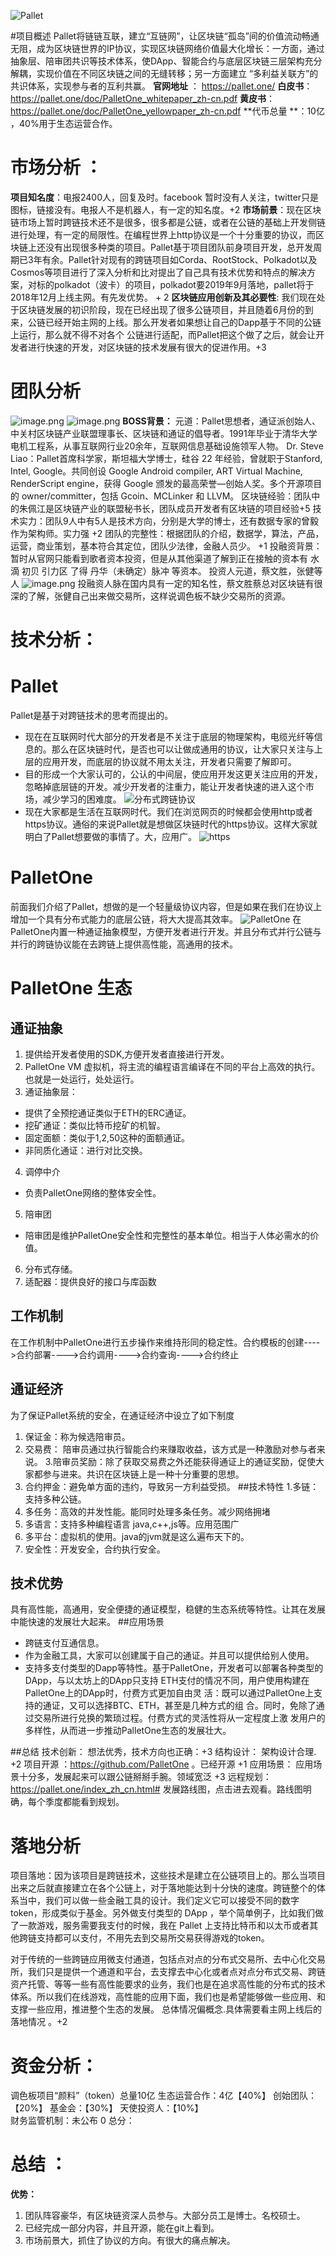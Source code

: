![Pallet](https://upload-images.jianshu.io/upload_images/4237685-90b906e720106f51.png?imageMogr2/auto-orient/strip%7CimageView2/2/w/1240)

#项目概述
Pallet将链链互联，建立“互链网”，让区块链“孤岛”间的价值流动畅通无阻，成为区块链世界的IP协议，实现区块链网络价值最大化增长：一方面，通过抽象层、陪审团共识等技术体系，使DApp、智能合约与底层区块链三层架构充分解耦，实现价值在不同区块链之间的无缝转移；另一方面建立 “多利益关联方”的共识体系，实现参与者的互利共赢。
**官网地址** ： https://pallet.one/
**白皮书**：https://pallet.one/doc/PalletOne_whitepaper_zh-cn.pdf
**黄皮书**：https://pallet.one/doc/PalletOne_yellowpaper_zh-cn.pdf
**代币总量 **：10亿 ，40%用于生态运营合作。
# 市场分析 ：
 **项目知名度**：电报2400人，回复及时。facebook 暂时没有人关注，twitter只是图标，链接没有。电报人不是机器人，有一定的知名度。+2
**市场前景**：现在区块链市场上暂时跨链技术还不是很多，很多都是公链，或者在公链的基础上开发侧链进行处理，有一定的局限性。在编程世界上http协议是一个十分重要的协议，而区块链上还没有出现很多种类的项目。Pallet基于项目团队前身项目开发，总开发周期已3年有余。Pallet针对现有的跨链项目如Corda、RootStock、Polkadot以及Cosmos等项目进行了深入分析和比对提出了自己具有技术优势和特点的解决方案，对标的polkadot（波卡）的项目，polkadot要2019年9月落地，pallet将于2018年12月上线主网。有先发优势。 + 2
**区块链应用创新及其必要性**: 我们现在处于区块链发展的初识阶段，现在已经出现了很多公链项目，并且随着6月份的到来，公链已经开始主网的上线。那么开发者如果想让自己的Dapp基于不同的公链上运行，那么就不得不对各个 公链进行适配，而Pallet把这个做了之后，就会让开发者进行快速的开发，对区块链的技术发展有很大的促进作用。+3
# 团队分析
![image.png](https://upload-images.jianshu.io/upload_images/4237685-2128a0ae954bf16a.png?imageMogr2/auto-orient/strip%7CimageView2/2/w/1240)
![image.png](https://upload-images.jianshu.io/upload_images/4237685-fc6c3001f5316145.png?imageMogr2/auto-orient/strip%7CimageView2/2/w/1240)
**BOSS背景：**
元道：Pallet思想者，通证派创始人、中关村区块链产业联盟理事长、区块链和通证的倡导者。1991年毕业于清华大学电机工程系，从事互联网行业20余年，互联网信息基础设施领军人物。
Dr. Steve Liao：Pallet首席科学家，斯坦福大学博士，硅谷 22 年经验，曾就职于Stanford, Intel, Google。共同创设 Google Android compiler, ART Virtual Machine, RenderScript engine，获得 Google 颁发的最高荣誉—创始人奖。多个开源项目的 owner/committer，包括 Gcoin、MCLinker 和 LLVM。
区块链经验：团队中的朱佩江是区块链产业的联盟秘书长，团队成员开发者有区块链的项目经验+5
技术实力：团队9人中有5人是技术方向，分别是大学的博士，还有数据专家的曾毅作为架构师。实力强 +2 
团队的完整性：根据团队的介绍，数据学，算法，产品，运营，商业策划，基本符合其定位，团队少法律，金融人员少。 +1
投融资背景：暂时从官网只能看到歌者资本投资，但是从其他渠道了解到正在接触的资本有 水滴 初贝 引力区 了得 丹华（未确定）脉冲 等资本。 投资人元道，蔡文胜，张健等人
![image.png](https://upload-images.jianshu.io/upload_images/4237685-08b4fe638ac500dc.png?imageMogr2/auto-orient/strip%7CimageView2/2/w/1240)
投融资人脉在国内具有一定的知名性，蔡文胜蔡总对区块链有很深的了解，张健自己出来做交易所，这样说调色板不缺少交易所的资源。
# 技术分析：
# Pallet
   Pallet是基于对跨链技术的思考而提出的。
 * 现在在互联网时代大部分的开发者是不关注于底层的物理架构，电缆光纤等信息的。那么在区块链时代，是否也可以让做成通用的协议，让大家只关注与上层的应用开发，而底层的协议就不用太关注，开发者只需要了解即可。
* 目的形成一个大家认可的，公认的中间层，使应用开发这更关注应用的开发，忽略掉底层链的开发。减少开发者的注重力，能让开发者快速的进入这个市场，减少学习的困难度。
![分布式跨链协议](https://upload-images.jianshu.io/upload_images/4237685-a7736df955104498.png?imageMogr2/auto-orient/strip%7CimageView2/2/w/1240)
* 现在大家都是生活在互联网时代。我们在浏览网页的时候都会使用http或者https协议。通俗的来说Pallet就是想做区块链时代的https协议。这样大家就明白了Pallet想要做的事情了。大，应用广。
![https](https://upload-images.jianshu.io/upload_images/4237685-0606062ccca946a3.png?imageMogr2/auto-orient/strip%7CimageView2/2/w/1240)

# PalletOne 
前面我们介绍了Pallet，想做的是一个轻量级协议内容，但是如果在我们在协议上增加一个具有分布式能力的底层公链，将大大提高其效率。
![PalletOne ](https://upload-images.jianshu.io/upload_images/4237685-067150b59edab9b4.png?imageMogr2/auto-orient/strip%7CimageView2/2/w/1240)
在PalletOne内置一种通证抽象模型，方便开发者进行开发。并且分布式并行公链与并行的跨链协议能在去跨链上提供高性能，高通用的技术。

# PalletOne 生态
## 通证抽象
1. 提供给开发者使用的SDK,方便开发者直接进行开发。
 2. PalletOne VM  虚拟机，将主流的编程语言编译在不同的平台上高效的执行。也就是一处运行，处处运行。
3. 通证抽象层：
  * 提供了全预挖通证类似于ETH的ERC通证。
  * 挖矿通证：类似比特币挖矿的机智。
  * 固定面额：类似于1,2,50这种的面额通证。
  * 非同质化通证：进行对比交换。
 4. 调停中介
  * 负责PalletOne网络的整体安全性。
 5. 陪审团
  * 陪审团是维护PalletOne安全性和完整性的基本单位。相当于人体必需水的价值。
6. 分布式存储。
7. 适配器：提供良好的接口与库函数
## 工作机制
在工作机制中PalletOne进行五步操作来维持形同的稳定性。合约模板的创建---->合约部署---->合约调用---->合约查询---->合约终止
## 通证经济
为了保证Pallet系统的安全，在通证经济中设立了如下制度
1. 保证金：称为候选陪审员。
2. 交易费： 陪审员通过执行智能合约来赚取收益，该方式是一种激励对参与者来说。
3.陪审员奖励：除了获取交易费之外还能获得通证上的通证奖励，促使大家都参与进来。共识在区块链上是一种十分重要的思想。
4. 合约押金：避免单方面的违约，导致另一方利益受损。
##技术特性
 1.多链：支持多种公链。
  2. 多任务：高效的并发性能。能同时处理多条任务。减少网络拥堵
3. 多语言：支持多种编程语言 java,c++,js等。应用范围广
4. 多平台：虚拟机的使用。java的jvm就是这么遍布天下的。
5. 安全性：开发安全，合约执行安全。
## 技术优势
 具有高性能，高通用，安全便捷的通证模型，稳健的生态系统等特性。让其在发展中能快速的发展壮大起来。
##应用场景
  * 跨链支付互通信息。
  * 作为金融工具，大家可以创建属于自己的通证。并且可以提供给别人使用。
  * 支持多支付类型的Dapp等特性。基于PalletOne，开发者可以部署各种类型的DApp，与以太坊上的DApp只支持 ETH支付的情况不同，用户使用构建在PalletOne上的DApp时，付费方式更加自由灵 活：既可以通过PalletOne上支持的通证，又可以选择BTC、ETH，甚至是几种方式的组 合。同时，免除了通过交易所进行兑换的繁琐过程。付费方式的灵活性将从一定程度上激 发用户的多样性，从而进一步推动PalletOne生态的发展壮大。 

##总结
技术创新： 想法优秀，技术方向也正确：+3
结构设计： 架构设计合理. +2
项目开源 ：https://github.com/PalletOne 。已经开源  +1
应用场景： 应用场景十分多，发展起来可以跟公链掰掰手腕。领域宽泛 +3
远程规划：https://pallet.one/index_zh_cn.html#  发展路线图，点击进去观看。路线图明确，每个季度都能看到规划。

# 落地分析
项目落地：因为该项目是跨链技术，这些技术是建立在公链项目上的。那么当项目出来之后就直接建立在各个公链上，对于落地能达到十分快的速度。跨链整个的体系当中，我们可以做一些金融工具的设计。我们定义它可以接受不同的数字token，形成类似于基金。另外做支付类型的 DApp ，举个简单例子，比如我们做了一款游戏，服务需要我支付的时候，我在 Pallet 上支持比特币和以太币或者其他跨链支持都可以支付，不用先去到交易所交易获得游戏的token。

对于传统的一些跨链应用微支付通道，包括点对点的分布式交易所、去中心化交易所，我们只是提供一个通道和平台，去支撑去中心化或者点对点分布式交易、跨链资产托管、等等一些有高性能要求的业务，我们也是在追求高性能的分布式的技术体系。所以我们在线游戏，高性能的应用下面，我们也是希望能够做一些应用、和支撑一些应用，推进整个生态的发展。
总体情况偏概念.具体需要看主网上线后的落地情况 。+2
# 资金分析：
调色板项目“颜料”（token）总量10亿
生态运营合作：4亿【40%】
创始团队：【20%】
基金会：【30%】
天使投资人：【10%】   
财务监管机制：未公布 0
总分：

# 总结 ：
**优势：**
1. 团队阵容豪华，有区块链资深人员参与。大部分员工是博士。名校硕士。
2. 已经完成一部分内容，并且开源，能在git上看到。
3. 市场前景大，抓住了协议的方向。有很大的痛点解决。

